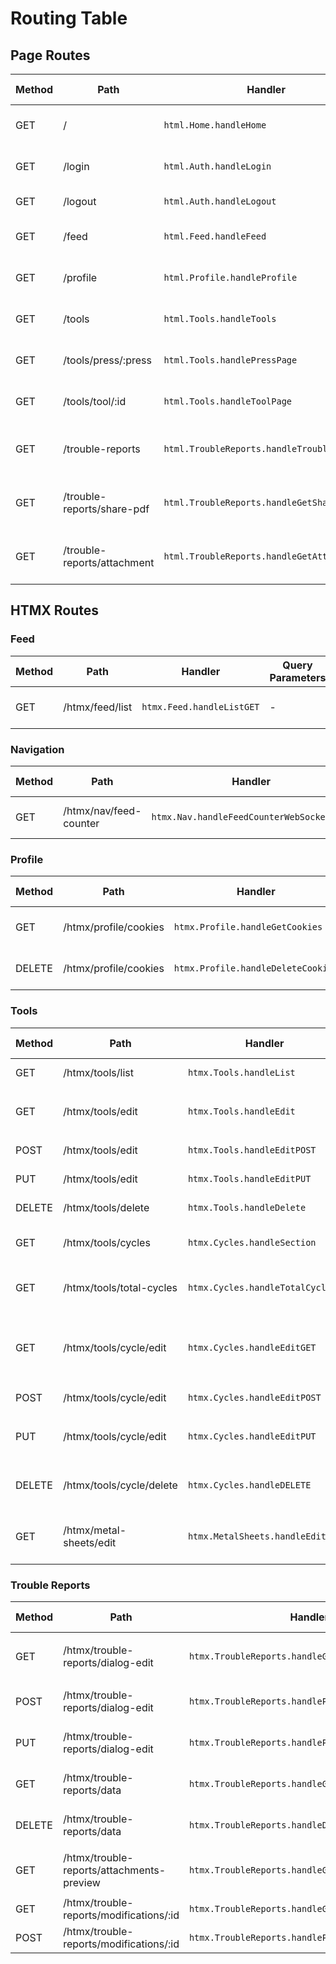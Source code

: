 # Routing Table

## Page Routes

| Method | Path                        | Handler                                    | Query Parameters           | Description                          |
| ------ | --------------------------- | ------------------------------------------ | -------------------------- | ------------------------------------ |
| GET    | /                           | `html.Home.handleHome`                     | -                          | Renders the home page.               |
| GET    | /login                      | `html.Auth.handleLogin`                    | -                          | Renders the login page.              |
| GET    | /logout                     | `html.Auth.handleLogout`                   | -                          | Logs the user out.                   |
| GET    | /feed                       | `html.Feed.handleFeed`                     | -                          | Renders the feed page.               |
| GET    | /profile                    | `html.Profile.handleProfile`               | -                          | Renders the profile page.            |
| GET    | /tools                      | `html.Tools.handleTools`                   | -                          | Renders the tools page.              |
| GET    | /tools/press/:press         | `html.Tools.handlePressPage`               | -                          | Renders a specific press page.       |
| GET    | /tools/tool/:id             | `html.Tools.handleToolPage`                | -                          | Renders a specific tool page.        |
| GET    | /trouble-reports            | `html.TroubleReports.handleTroubleReports` | -                          | Renders the trouble reports page.    |
| GET    | /trouble-reports/share-pdf  | `html.TroubleReports.handleGetSharePdf`    | `id` (required)            | Generates a PDF of a trouble report. |
| GET    | /trouble-reports/attachment | `html.TroubleReports.handleGetAttachment`  | `attachment_id` (required) | Serves a trouble report attachment.  |

## HTMX Routes

### Feed

| Method | Path            | Handler                   | Query Parameters | Description                |
| ------ | --------------- | ------------------------- | ---------------- | -------------------------- |
| GET    | /htmx/feed/list | `htmx.Feed.handleListGET` | -                | Fetches the list of feeds. |

### Navigation

| Method | Path                   | Handler                                   | Query Parameters | Description                 |
| ------ | ---------------------- | ----------------------------------------- | ---------------- | --------------------------- |
| GET    | /htmx/nav/feed-counter | `htmx.Nav.handleFeedCounterWebSocketEcho` | -                | WebSocket for feed counter. |

### Profile

| Method | Path                  | Handler                            | Query Parameters   | Description                 |
| ------ | --------------------- | ---------------------------------- | ------------------ | --------------------------- |
| GET    | /htmx/profile/cookies | `htmx.Profile.handleGetCookies`    | -                  | Fetches the user's cookies. |
| DELETE | /htmx/profile/cookies | `htmx.Profile.handleDeleteCookies` | `value` (required) | Deletes a user's cookie.    |

### Tools

| Method | Path                     | Handler                          | Query Parameters                                                | Description                          |
| ------ | ------------------------ | -------------------------------- | --------------------------------------------------------------- | ------------------------------------ |
| GET    | /htmx/tools/list         | `htmx.Tools.handleList`          | -                                                               | Fetches all tools.                   |
| GET    | /htmx/tools/edit         | `htmx.Tools.handleEdit`          | `id` (optional), `close` (optional)                             | Renders the tool edit dialog.        |
| POST   | /htmx/tools/edit         | `htmx.Tools.handleEditPOST`      | -                                                               | Creates a new tool.                  |
| PUT    | /htmx/tools/edit         | `htmx.Tools.handleEditPUT`       | `id` (required)                                                 | Updates a tool.                      |
| DELETE | /htmx/tools/delete       | `htmx.Tools.handleDelete`        | `id` (required)                                                 | Deletes a tool.                      |
| GET    | /htmx/tools/cycles       | `htmx.Cycles.handleSection`      | `tool_id` (required)                                            | Fetches the cycles section.          |
| GET    | /htmx/tools/total-cycles | `htmx.Cycles.handleTotalCycles`  | `tool_id` (required), `input` (optional)                        | Fetches the total cycles for a tool. |
| GET    | /htmx/tools/cycle/edit   | `htmx.Cycles.handleEditGET`      | `tool_id` (required), `cycle_id` (optional), `close` (optional) | Renders the cycle edit dialog.       |
| POST   | /htmx/tools/cycle/edit   | `htmx.Cycles.handleEditPOST`     | `tool_id` (required)                                            | Creates a new cycle.                 |
| PUT    | /htmx/tools/cycle/edit   | `htmx.Cycles.handleEditPUT`      | `tool_id` (required), `cycle_id` (required)                     | Updates a cycle.                     |
| DELETE | /htmx/tools/cycle/delete | `htmx.Cycles.handleDELETE`       | `tool_id` (required), `cycle_id` (required)                     | Deletes a cycle.                     |
| GET    | /htmx/metal-sheets/edit  | `htmx.MetalSheets.handleEditGET` | -                                                               | Renders the metal sheet edit dialog. |

### Trouble Reports

| Method | Path                                      | Handler                                           | Query Parameters                    | Description                   |
| ------ | ----------------------------------------- | ------------------------------------------------- | ----------------------------------- | ----------------------------- |
| GET    | /htmx/trouble-reports/dialog-edit         | `htmx.TroubleReports.handleGetDialogEdit`         | `id` (optional), `close` (optional) | Renders the edit dialog.      |
| POST   | /htmx/trouble-reports/dialog-edit         | `htmx.TroubleReports.handlePostDialogEdit`        | -                                   | Creates a new trouble report. |
| PUT    | /htmx/trouble-reports/dialog-edit         | `htmx.TroubleReports.handlePutDialogEdit`         | `id` (required)                     | Updates a trouble report.     |
| GET    | /htmx/trouble-reports/data                | `htmx.TroubleReports.handleGetData`               | -                                   | Fetches trouble report data.  |
| DELETE | /htmx/trouble-reports/data                | `htmx.TroubleReports.handleDeleteData`            | `id` (required)                     | Deletes a trouble report.     |
| GET    | /htmx/trouble-reports/attachments-preview | `htmx.TroubleReports.handleGetAttachmentsPreview` | `id` (required), `time` (optional)  | Fetches attachment previews.  |
| GET    | /htmx/trouble-reports/modifications/:id   | `htmx.TroubleReports.handleGetModifications`      | -                                   | Fetches modifications.        |
| POST   | /htmx/trouble-reports/modifications/:id   | `htmx.TroubleReports.handlePostModifications`     | `time` (required)                   | Restores a modification.      |
